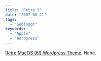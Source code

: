 ```yaml
---
title: "Retro I"
date: "2007-08-21"
tags:
  - "Gebloggt"
keywords:
  - "Apple"
  - "Wordpress"
---
```


[Retro MacOS (6!) Wordpress Theme](http://www.modernlifeisrubbish.co.uk/article/retro-mac-os-wordpress-theme). Haha.
